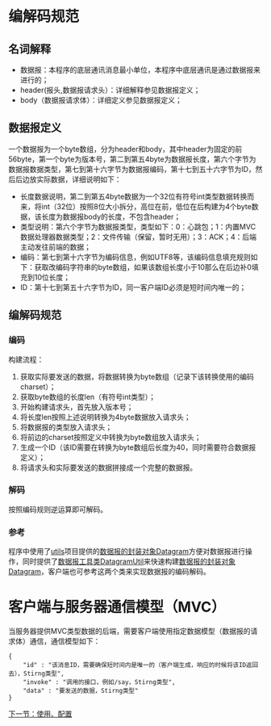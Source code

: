 # 编解码规范
## 名词解释
- 数据报：本程序的底层通讯消息最小单位，本程序中底层通讯是通过数据报来进行的；
- header(报头,数据报请求头）：详细解释参见数据报定义；
- body（数据报请求体）：详细定义参见数据报定义；
## 数据报定义
一个数据报为一个byte数组，分为header和body，其中header为固定的前56byte，第一个byte为版本号，第二到第五4byte为数据报长度，第六个字节为数据报数据类型，第七到第十六字节为数据报编码，第十七到五十六字节为ID，然后后边放实际数据，详细说明如下：
- 长度数据说明，第二到第五4byte数据为一个32位有符号int类型数据转换而来，将int（32位）按照8位大小拆分，高位在前，低位在后构建为4个byte数据，该长度为数据报body的长度，不包含header；
- 类型说明：第六个字节为数据报类型，类型如下：0：心跳包；1：内置MVC数据处理器数据类型；2：文件传输（保留，暂时无用）；3：ACK；4：后端主动发往前端的数据；
- 编码：第七到第十六字节为编码信息，例如UTF8等，该编码信息填充规则如下：获取改编码字符串的byte数组，如果该数组长度小于10那么在后边补0填充到10位长度；
- ID：第十七到第五十六字节为ID，同一客户端ID必须是短时间内唯一的；
## 编解码规范
### 编码
构建流程：
1. 获取实际要发送的数据，将数据转换为byte数组（记录下该转换使用的编码charset）；
2. 获取byte数组的长度len（有符号int类型）；
3. 开始构建请求头，首先放入版本号；
4. 将长度len按照上述说明转换为4byte数据放入请求头；
5. 将数据报的类型放入请求头；
6. 将前边的charset按照定义中转换为byte数组放入请求头；
7. 生成一个ID（该ID需要在转换为byte数组后长度为40，同时需要符合数据报定义）；
8. 将请求头和实际要发送的数据拼接成一个完整的数据报。
### 解码
按照编码规则逆运算即可解码。
### 参考
程序中使用了[utils](https://github.com/JoeKerouac/utils)项目提供的[数据报的封装对象Datagram](https://github.com/JoeKerouac/utils/blob/master/src/main/java/com/joe/utils/protocol/Datagram.java)方便对数据报进行操作，同时提供了[数据报工具类DatagramUtil](https://github.com/JoeKerouac/utils/blob/master/src/main/java/com/joe/utils/protocol/DatagramUtil.java)来快速构建[数据报的封装对象Datagram](https://github.com/JoeKerouac/utils/blob/master/src/main/java/com/joe/utils/protocol/Datagram.java)，客户端也可参考这两个类来实现数据报的编码解码。

# 客户端与服务器通信模型（MVC）
当服务器提供MVC类型数据的后端，需要客户端使用指定数据模型（数据报的请求体）通信，通信模型如下：
```
{
    "id" : "该消息ID，需要确保短时间内是唯一的（客户端生成，响应的时候将该ID返回去），Stirng类型",
    "invoke" : "调用的接口，例如/say，Stirng类型",
    "data" : "要发送的数据，Stirng类型"
}
```

[下一节：使用、配置](config.md)